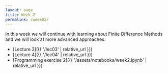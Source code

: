```yaml
---
layout: page
title: Week 2
permalink: /week02/
---
```


In this week we will continue with learning about Finite Difference Methods
and we will look at more advanced approaches. 

* [Lecture 3]({{ '/lec03' | relative_url }})
* [Lecture 4]({{ '/lec04' | relative_url }})
* [Programming exercise 2]({{ '/assets/notebooks/week2.ipynb' | relative_url }})

